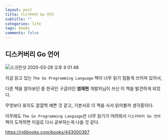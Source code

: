 ```yaml
---
layout: post
title: 디스커버리 Go 언어
subtitle: ""
categories: life
tags: books
comments: false
---
```


## 디스커버리 Go 언어

![스크린샷 2020-03-28 오후 9 01 48](https://user-images.githubusercontent.com/43809168/77822576-5ddb1400-7137-11ea-8764-418ae6bd11d2.png)

지금 읽고 있는 `The Go Programming Language` 책이 너무 읽기 힘들게 쓰어져 있어서,

다른 책을 알아보던 중 한국인 구글러인 **염재현** 개발자님이 쓰신 이 책을 발견하게 되었다.

무엇보다 표지도 끌깜헥 예쁜 것 같고, 기본서로 이 책을 사서 읽어볼까 생각중이다.

아무래도 `The Go Programming Language`은 너무 읽기가 어려워서 `디스커버리 Go 언어` 책이 도착하면 이걸로 다시 공부하는게 나을 것 같다.

https://ridibooks.com/books/443000367
